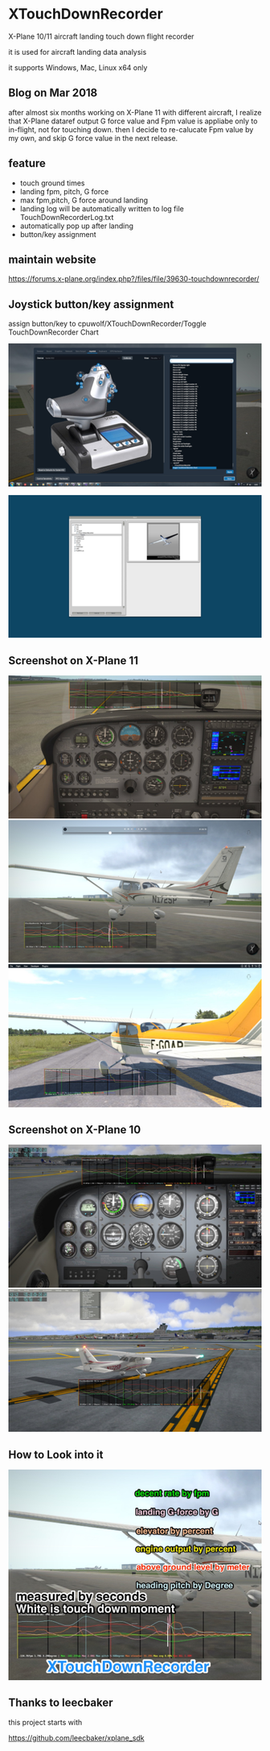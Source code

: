 # XTouchDownRecorder
X-Plane 10/11 aircraft landing touch down flight recorder

it is used for aircraft landing data analysis

it supports Windows, Mac, Linux x64 only

## Blog on Mar 2018 ##

after almost six months working on X-Plane 11  with different aircraft, I realize that X-Plane dataref output G force value and Fpm value is appliabe only to in-flight, not for touching down. then I decide to re-calucate Fpm value by my own, and skip G force value in the next release.


## feature ##

* touch ground times
* landing fpm, pitch, G force
* max fpm,pitch, G force around landing
* landing log will be automatically written to log file TouchDownRecorderLog.txt
* automatically pop up after landing
* button/key assignment

## maintain website ##

https://forums.x-plane.org/index.php?/files/file/39630-touchdownrecorder/

## Joystick button/key assignment ##

assign button/key to cpuwolf/XTouchDownRecorder/Toggle TouchDownRecorder Chart

![TouchDownRecorder](TouchDownRecorder_cmd.jpg)

![TouchDownRecorder](TouchDownRecorder_xp10_command.jpg)

## Screenshot on X-Plane 11 ##

![TouchDownRecorder](TouchDownRecorder.jpg)
![TouchDownRecorder](TouchDownRecorder_replay.jpg)
![TouchDownRecorder](TouchDownRecorder_xp11_v6a.jpg)

## Screenshot on X-Plane 10 ##

![TouchDownRecorder](TouchDownRecorder_xp10.jpg)
![TouchDownRecorder](TouchDownRecorder_xp10_menu.jpg)

## How to Look into it ##

![TouchDownRecorder](TouchDownRecorder_manual.jpg)

## Thanks to leecbaker ##

this project starts with

https://github.com/leecbaker/xplane_sdk
